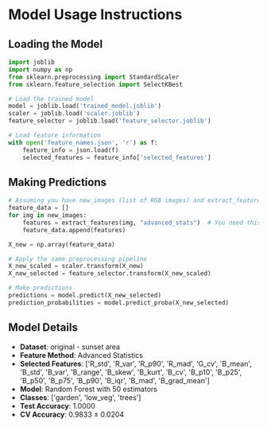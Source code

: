 # Model Usage Instructions

## Loading the Model
```python
import joblib
import numpy as np
from sklearn.preprocessing import StandardScaler
from sklearn.feature_selection import SelectKBest

# Load the trained model
model = joblib.load('trained_model.joblib')
scaler = joblib.load('scaler.joblib')
feature_selector = joblib.load('feature_selector.joblib')

# Load feature information
with open('feature_names.json', 'r') as f:
    feature_info = json.load(f)
    selected_features = feature_info['selected_features']
```

## Making Predictions
```python
# Assuming you have new_images (list of RGB images) and extract_features function
feature_data = []
for img in new_images:
    features = extract_features(img, "advanced_stats")  # You need this function
    feature_data.append(features)

X_new = np.array(feature_data)

# Apply the same preprocessing pipeline
X_new_scaled = scaler.transform(X_new)
X_new_selected = feature_selector.transform(X_new_scaled)

# Make predictions
predictions = model.predict(X_new_selected)
prediction_probabilities = model.predict_proba(X_new_selected)
```

## Model Details
- **Dataset**: original - sunset area
- **Feature Method**: Advanced Statistics
- **Selected Features**: ['R_std', 'R_var', 'R_p90', 'R_mad', 'G_cv', 'B_mean', 'B_std', 'B_var', 'B_range', 'B_skew', 'B_kurt', 'B_cv', 'B_p10', 'B_p25', 'B_p50', 'B_p75', 'B_p90', 'B_iqr', 'B_mad', 'B_grad_mean']
- **Model**: Random Forest with 50 estimators
- **Classes**: ['garden', 'low_veg', 'trees']
- **Test Accuracy**: 1.0000
- **CV Accuracy**: 0.9833 ± 0.0204
